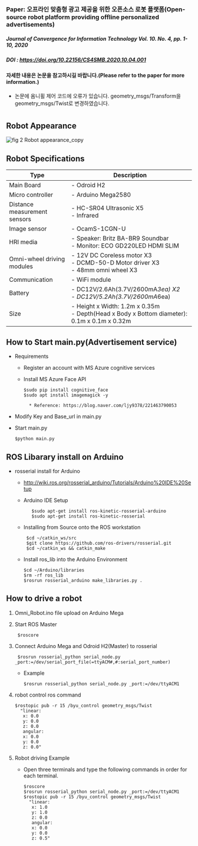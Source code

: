 ### Paper: 오프라인 맞춤형 광고 제공을 위한 오픈소스 로봇 플랫폼(Open-source robot platform providing offline personalized advertisements)
##### Journal of Convergence for Information Technology Vol. 10. No. 4, pp. 1-10, 2020
##### DOI : https://doi.org/10.22156/CS4SMB.2020.10.04.001
#### 자세한 내용은 논문을 참고하시길 바랍니다.(Please refer to the paper for more information.)
* 논문에 옴니휠 제어 코드에 오류가 있습니다. geometry_msgs/Transform을 geometry_msgs/Twist로 변경하였습니다.
#

## Robot Appearance
![fig 2 Robot appearance_copy](https://user-images.githubusercontent.com/62131182/76616839-482af380-6568-11ea-9436-bbef9b91e156.jpg)

## Robot Specifications
|  <center>Type</center>  |  <center>Description</center>  |
|--------|---------|
|Main Board |- Odroid H2 |
| Micro controller|- Arduino Mega2580|
|Distance measurement sensors|- HC-SR04 Ultrasonic X5 <br> - Infrared |
|Image sensor|- OcamS-1CGN-U|
|HRI media|- Speaker: Britz BA-BR9 Soundbar <br>  - Monitor: ECO GD220LED HDMI SLIM|
|Omni-wheel driving modules|- 12V DC Coreless motor X3 <br> - DCMD-50-D Motor driver X3 <br> - 48mm omni wheel X3 |
|Communication|- WiFi module|
|Battery|- DC12V/2.6Ah(3.7V/2600mA*3ea) X2 <br> - DC12V/5.2Ah(3.7V/2600mA*6ea)|
|Size| - Height x Width: 1.2m x 0.35m <br> - Depth(Head x Body x Bottom diameter): 0.1m x 0.1m x 0.32m|


## How to Start main.py(Advertisement service) 
* Requirements
    * Register an account with MS Azure cognitive services 
    * Install MS Azure Face API
          
          $sudo pip install cognitive_face
          $sudo apt install imagemagick -y
            
            * Reference: https://blog.naver.com/ljy9378/221463790053
 * Modify Key and Base_url in main.py
 * Start main.py
       
       $python main.py
      
## ROS Libarary install on Arduino
* rosserial install for Arduino
   * http://wiki.ros.org/rosserial_arduino/Tutorials/Arduino%20IDE%20Setup
   * Arduino IDE Setup
            
            $sudo apt-get install ros-kinetic-rosserial-arduino
            $sudo apt-get install ros-kinetic-rosserial
    
   * Installing from Source onto the ROS workstation

          $cd ~/catkin_ws/src
          $git clone https://github.com/ros-drivers/rosserial.git
          $cd ~/catkin_ws && catkin_make
    
   * Install ros_lib into the Arduino Environment
    
         $cd ~/Arduino/libraries
         $rm -rf ros_lib
         $rosrun rosserial_arduino make_libraries.py .

## How to drive a robot

1. Omni_Robot.ino file upload on Arduino Mega

2. Start ROS Master
 
        $roscore

3. Connect Arduino Mega and Odroid H2(Master) to rosserial
   
        $rosrun rosserial_python serial_node.py _port:=/dev/serial_port_file(=ttyACM#,#:serial_port_number)
   * Example 
       
         $rosrun rosserial_python serial_node.py _port:=/dev/ttyACM1

3. robot control ros command

       $rostopic pub -r 15 /byu_control geometry_msgs/Twist 
         "linear:
          x: 0.0
          y: 0.0
          z: 0.0
          angular:
          x: 0.0
          y: 0.0
          z: 0.0"

4. Robot driving Example
    * Open three terminals and type the following commands in order for each terminal.
        
          $roscore
          $rosrun rosserial_python serial_node.py _port:=/dev/ttyACM1
          $rostopic pub -r 15 /byu_control geometry_msgs/Twist 
            "linear:
             x: 1.0
             y: 1.0
             z: 0.0
             angular:
             x: 0.0
             y: 0.0
             z: 0.5"
